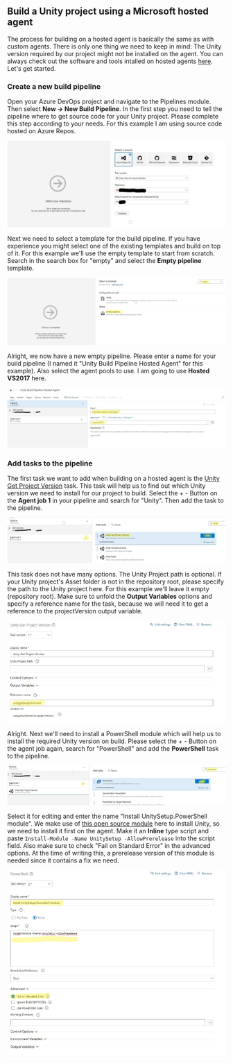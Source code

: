 ## Build a Unity project using a Microsoft hosted agent

The process for building on a hosted agent is basically the same as with custom agents. There is only one thing we need to keep in mind: The Unity version required by our project might not be installed on the agent. You can always check out the software and tools intalled on hosted agents [here](https://github.com/Microsoft/azure-pipelines-image-generation#image-contents). Let's get started.

### Create a new build pipeline

Open your Azure DevOps project and navigate to the Pipelines module. Then select **New -> New Build Pipeline**. In the first step you need to tell the pipeline where to get source code for your Unity project. Please complete this step according to your needs. For this example I am using source code hosted on Azure Repos.

![Create new pipeline (get source)](images/pipeline-new-pipeline-get-source.jpg)

Next we need to select a template for the build pipeline. If you have experience you might select one of the existing templates and build on top of it. For this example we'll use the empty template to start from scratch. Search in the search box for "empty" and select the **Empty pipeline** template.

![Create new pipeline (select template)](images/pipeline-new-pipeline-template.jpg)

Alright, we now have a new empty pipeline. Please enter a name for your build pipeline (I named it "Unity Build Pipeline Hosted Agent" for this example). Also select the agent pools to use. I am going to use **Hosted VS2017** here.

![Create new pipeline (set name and agent)](images/pipeline-new-pipeline-name.jpg)

### Add tasks to the pipeline

The first task we want to add when building on a hosted agent is the [Unity Get Project Version](unity-get-project-version.md) task. This task will help us to find out which Unity version we need to install for our project to build. Select the + - Button on the **Agent job 1** in your pipeline and search for "Unity". Then add the task to the pipeline.

![Add get project version task](images/pipeline-add-project-version-task.jpg)

This task does not have many options. The Unity Project path is optional. If your Unity project's Asset folder is not in the repository root, please specify the path to the Unity project here. For this example we'll leave it empty (repository root). Make sure to unfold the **Output Variables** options and specify a reference name for the task, because we will need it to get a reference to the projectVersion output variable.

![Configure get project version task](images/pipeline-edit-project-version-task.jpg)

Alright. Next we'll need to install a PowerShell module which will help us to install the required Unity version on build. Please select the + - Button on the agent job again, search for "PowerShell" and add the **PowerShell** task to the pipeline.

![Add PowerShell task](images/pipeline-add-powershell-task-1.jpg)

Select it for editing and enter the name "Install UnitySetup.PowerShell module". We make use of [this open source module](https://github.com/Microsoft/unitysetup.powershell) here to install Unity, so we need to install it first on the agent. Make it an **Inline** type script and paste `Install-Module -Name UnitySetup -AllowPrerelease` into the script field. Also make sure to check "Fail on Standard Error" in the advanced options. At the time of writing this, a prerelease version of this module is needed since it contains a fix we need.

![Configure PowerShell task](images/pipeline-edit-powershell-task-1.jpg)
